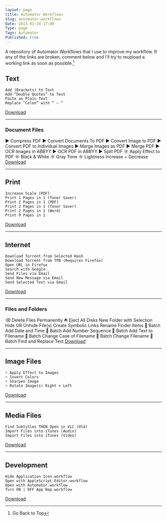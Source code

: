 ```yaml
---
layout: page
title: Automator Workflows
Slug: automator-workflows
Date: 2013-01-24 17:00
Type: page
Tags: Automator
Published: true
---
```


A repository of Automator Workflows that I use to improve my workflow. If any of the links are broken, comment below and I'll try to reupload a working link as soon as possible.[^0]

Text
----------------------
    Add (Brackets) to Text
    Add “Double Quotes” to Text
    Paste as Plain Text
    Replace “Colon” with ” – “
<a href="https://www.dropbox.com/sh/99opxyit21oi6p8/IESug4nEDV" target="_blank">Download</a>
<hr>

<h3><div id="Document Files">Document Files</div></h3>
    ▶ Compress PDF
    ▶ Convert Documents To PDF
    ▶ Convert Image to PDF
    ▶ Convert PDF to Individual Images
    ▶ Merge Images as PDF
    ▶ Merge PDF
    ▶ OCR Images in ABBYY
    ▶ OCR PDF in ABBYY
    ▶ Split PDF
    ☼ Apply Effect to PDF
    ☼ Black & White
    ☼ Gray Tone
    ☼ Lightness Increase + Decrease
<a href="https://www.dropbox.com/sh/ogwzam5okjsieaj/f_opbYT988" target="_blank">Download</a>
<hr>

Print
----------------------
    Increase Scale (PDF)
    Print 1 Pages in 1 (Toner Saver)
    Print 2 Pages in 1 (PDF)
    Print 2 Pages in 1 (Toner Saver)
    Print 2 Pages in 1 (Word)
    Print 9 Pages in 1
<a href="" target="_blank">Download</a>
<hr>

Internet
----------------------
    Download Torrent from Selected Hash
    Download Torrent from TPB (Requires Firefox)
    Open URL in Firefox
    Search with Google
    Send Files via Email
    Send New Message via Email
    Send Selected Text via Email
<a href="https://www.dropbox.com/sh/6ziv4165jnaycay/USoi6M2sO9" target="_blank">Download</a>
<hr>

<h3><div id="Files and Folders">Files and Folders</div></h3>
    ⌫ Delete Files Permanently
    ⏏  Eject All Disks
    New Folder with Selection
    Hide OR Unhide File(s)
    Create Symbolic Links
    Rename Finder Items
     Batch Add Date and Time
     Batch Add Number Sequence
     Batch Add Text to Filename
     Batch Change Case of Filename
     Batch Change Filename
     Batch Find and Replace Text
<a href="https://www.dropbox.com/sh/237baatcwynf975/43bLlyFNuy" target="_blank">Download</a>
<hr>

Image Files
----------------------
    ☼ Apply Effect to Images
    ☼ Invert Colors
    ☼ Sharpen Image
    ☼ Rotate Image(s) Right + Left
<a href="https://www.dropbox.com/sh/237baatcwynf975/43bLlyFNuy" target="_blank">Download</a>
<hr>

Media Files
----------------------
    Find Subtitles THEN Open in VLC (Old)
    Import Files into iTunes (Audio)
    Import Files into iTunes (Video)
<a href="" target="_blank">Download</a>
<hr>

Development
----------------------
    Hide Application Icon.workflow
    Open with AppleScript Editor.workflow
    Open with Automator.workflow
    Turn ON | OFF App Nap.workflow
<a href="https://www.dropbox.com/sh/t4ngev0z3rcdkml/8ipXsclFfl" target="_blank">Download</a>

[^0]: Go Back to Top